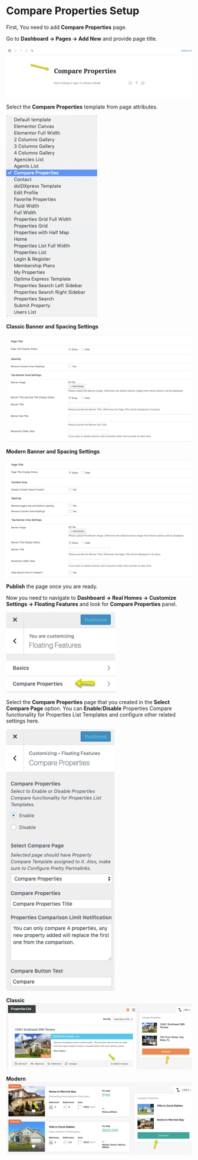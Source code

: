# Compare Properties Setup

First, You need to add **Compare Properties** page. 

Go to **Dashboard → Pages → Add New** and provide page title.
 
![Real Homes Documentation](images/other-features/compare-title-gutenberg.png)

Select the **Compare Properties** template from page attributes.

![Real Homes Documentation](images/other-features/compare-page-attributes.png)

**Classic Banner and Spacing Settings**

![Banner And Spacing](images/news-page/banner-spacing-classic.png)

**Modern Banner and Spacing Settings**

![Banner And Spacing](images/create-pages/modern-banner-spacing-full.png)

**Publish** the page once you are ready.

Now you need to navigate to **Dashboard → Real Homes → Customize Settings → Floating Features** and look for **Compare Properties** panel.

![Real Homes Documentation](images/other-features/compare-properties-panel.png)

Select the **Compare Properties** page that you created in the **Select Compare Page** option. You can **Enable**/**Disable** Properties Compare functionality for Properties List Templates and configure other related settings here.

![Real Homes Documentation](images/other-features/compare-properties-section.png)

**Classic** </br>
![Real Homes Documentation](images/other-features/compare-properties-classic.png)

**Modern** </br>
![Real Homes Documentation](images/other-features/compare-properties-modern.png)